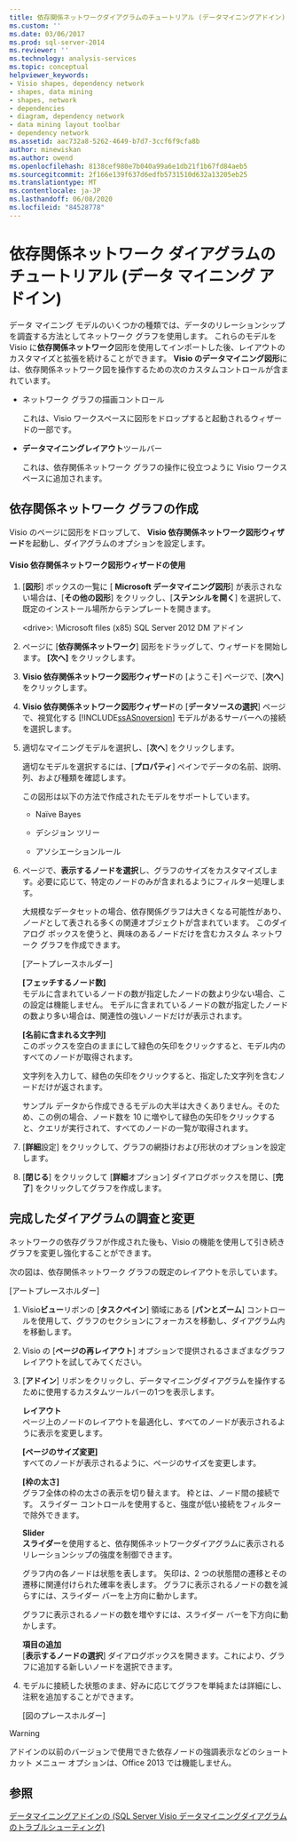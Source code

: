 ```yaml
---
title: 依存関係ネットワークダイアグラムのチュートリアル (データマイニングアドイン) |Microsoft Docs
ms.custom: ''
ms.date: 03/06/2017
ms.prod: sql-server-2014
ms.reviewer: ''
ms.technology: analysis-services
ms.topic: conceptual
helpviewer_keywords:
- Visio shapes, dependency network
- shapes, data mining
- shapes, network
- dependencies
- diagram, dependency network
- data mining layout toolbar
- dependency network
ms.assetid: aac732a8-5262-4649-b7d7-3ccf6f9cfa8b
author: minewiskan
ms.author: owend
ms.openlocfilehash: 8138cef980e7b040a99a6e1db21f1b67fd84aeb5
ms.sourcegitcommit: 2f166e139f637d6edfb5731510d632a13205eb25
ms.translationtype: MT
ms.contentlocale: ja-JP
ms.lasthandoff: 06/08/2020
ms.locfileid: "84528778"
---
```

# <a name="dependency-network-diagram-walkthrough-data-mining-add-ins"></a>依存関係ネットワーク ダイアグラムのチュートリアル (データ マイニング アドイン)
  データ マイニング モデルのいくつかの種類では、データのリレーションシップを調査する方法としてネットワーク グラフを使用します。 これらのモデルを Visio に**依存関係ネットワーク**図形を使用してインポートした後、レイアウトのカスタマイズと拡張を続けることができます。 **Visio のデータマイニング図形**には、依存関係ネットワーク図を操作するための次のカスタムコントロールが含まれています。  
  
-   ネットワーク グラフの描画コントロール  
  
     これは、Visio ワークスペースに図形をドロップすると起動されるウィザードの一部です。  
  
-   **データマイニングレイアウト**ツールバー  
  
     これは、依存関係ネットワーク グラフの操作に役立つように Visio ワークスペースに追加されます。  
  
## <a name="build-a-dependency-network-graph"></a>依存関係ネットワーク グラフの作成  
 Visio のページに図形をドロップして、 **Visio 依存関係ネットワーク図形ウィザード**を起動し、ダイアグラムのオプションを設定します。  
  
#### <a name="use-the-dependency-net-visio-shape-wizard"></a>Visio 依存関係ネットワーク図形ウィザードの使用  
  
1.  [**図形**] ボックスの一覧に [ **Microsoft データマイニング図形**] が表示されない場合は、[**その他の図形**] をクリックし、[**ステンシルを開く**] を選択して、既定のインストール場所からテンプレートを開きます。  
  
     \<drive>: \Microsoft files (x85) SQL Server 2012 DM アドイン  
  
2.  ページに [**依存関係ネットワーク**] 図形をドラッグして、ウィザードを開始します。 **[次へ]** をクリックします。  
  
3.  **Visio 依存関係ネットワーク図形ウィザード**の [ようこそ] ページで、[**次へ**] をクリックします。  
  
4.  **Visio 依存関係ネットワーク図形ウィザード**の [**データソースの選択**] ページで、視覚化する [!INCLUDE[ssASnoversion](../includes/ssasnoversion-md.md)] モデルがあるサーバーへの接続を選択します。  
  
5.  適切なマイニングモデルを選択し、[**次へ**] をクリックします。  
  
     適切なモデルを選択するには、[**プロパティ**] ペインでデータの名前、説明、列、および種類を確認します。  
  
     この図形は以下の方法で作成されたモデルをサポートしています。  
  
    -   Naïve Bayes  
  
    -   デシジョン ツリー  
  
    -   アソシエーションルール  
  
6.  ページで、**表示するノードを選択**し、グラフのサイズをカスタマイズします。必要に応じて、特定のノードのみが含まれるようにフィルター処理します。  
  
     大規模なデータセットの場合、依存関係グラフは大きくなる可能性があり、*ノード*として表される多くの関連オブジェクトが含まれています。 このダイアログ ボックスを使うと、興味のあるノードだけを含むカスタム ネットワーク グラフを作成できます。  
  
     [アートプレースホルダー]  
  
     **[フェッチするノード数]**  
     モデルに含まれているノードの数が指定したノードの数より少ない場合、この設定は機能しません。 モデルに含まれているノードの数が指定したノードの数より多い場合は、関連性の強いノードだけが表示されます。  
  
     **[名前に含まれる文字列]**  
     このボックスを空白のままにして緑色の矢印をクリックすると、モデル内のすべてのノードが取得されます。  
  
     文字列を入力して、緑色の矢印をクリックすると、指定した文字列を含むノードだけが返されます。  
  
     サンプル データから作成できるモデルの大半は大きくありません。そのため、この例の場合、ノード数を 10 に増やして緑色の矢印をクリックすると、クエリが実行されて、すべてのノードの一覧が取得されます。  
  
7.  [**詳細**設定] をクリックして、グラフの網掛けおよび形状のオプションを設定します。  
  
8.  [**閉じる**] をクリックして [**詳細**オプション] ダイアログボックスを閉じ、[**完了**] をクリックしてグラフを作成します。  
  
## <a name="explore-and-modify-the-finished-diagram"></a>完成したダイアグラムの調査と変更  
 ネットワークの依存グラフが作成された後も、Visio の機能を使用して引き続きグラフを変更し強化することができます。  
  
 次の図は、依存関係ネットワーク グラフの既定のレイアウトを示しています。  
  
 [アートプレースホルダー]  
  
1.  Visio**ビュー**リボンの [**タスクペイン**] 領域にある [**パンとズーム**] コントロールを使用して、グラフのセクションにフォーカスを移動し、ダイアグラム内を移動します。  
  
2.  Visio の [**ページの再レイアウト**] オプションで提供されるさまざまなグラフレイアウトを試してみてください。  
  
3.  [**アドイン**] リボンをクリックし、データマイニングダイアグラムを操作するために使用するカスタムツールバーの1つを表示します。  
  
     **レイアウト**  
     ページ上のノードのレイアウトを最適化し、すべてのノードが表示されるように表示を変更します。  
  
     **[ページのサイズ変更]**  
     すべてのノードが表示されるように、ページのサイズを変更します。  
  
     **[枠の太さ]**  
     グラフ全体の枠の太さの表示を切り替えます。 枠とは、ノード間の接続です。 スライダー コントロールを使用すると、強度が低い接続をフィルターで除外できます。  
  
     **Slider**  
     **スライダー**を使用すると、依存関係ネットワークダイアグラムに表示されるリレーションシップの強度を制御できます。  
  
     グラフ内の各ノードは状態を表します。 矢印は、2 つの状態間の遷移とその遷移に関連付けられた確率を表します。 グラフに表示されるノードの数を減らすには、スライダー バーを上方向に動かします。  
  
     グラフに表示されるノードの数を増やすには、スライダー バーを下方向に動かします。  
  
     **項目の追加**  
     [**表示するノードの選択**] ダイアログボックスを開きます。これにより、グラフに追加する新しいノードを選択できます。  
  
4.  モデルに接続した状態のまま、好みに応じてグラフを単純または詳細にし、注釈を追加することができます。  
  
     [図のプレースホルダー]  
  
> [!WARNING]  
>  アドインの以前のバージョンで使用できた依存ノードの強調表示などのショートカット メニュー オプションは、Office 2013 では機能しません。  
  
## <a name="see-also"></a>参照  
 [データマイニングアドインの &#40;SQL Server Visio データマイニングダイアグラムのトラブルシューティング&#41;](troubleshooting-visio-data-mining-diagrams-sql-server-data-mining-add-ins.md)  
  
  
